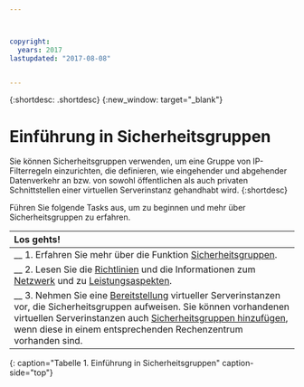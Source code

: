 ```yaml
---



copyright:
  years: 2017
lastupdated: "2017-08-08"


---
```


{:shortdesc: .shortdesc}
{:new_window: target="_blank"}

# Einführung in Sicherheitsgruppen

Sie können Sicherheitsgruppen verwenden, um eine Gruppe von IP-Filterregeln einzurichten, die definieren, wie eingehender und abgehender Datenverkehr an bzw. von sowohl öffentlichen als auch privaten Schnittstellen einer virtuellen Serverinstanz gehandhabt wird.
{:shortdesc}

Führen Sie folgende Tasks aus, um zu beginnen und mehr über Sicherheitsgruppen zu erfahren.

| Los gehts!       |
|:------------------|
| __ 1. Erfahren Sie mehr über die Funktion [Sicherheitsgruppen](sg_overview.html). |
| __ 2. Lesen Sie die [Richtlinien](sg_guidelines.html) und die Informationen zum [Netzwerk](sg_network_config.html) und zu [Leistungsaspekten](sg_perf_limits.html).|
| __ 3. Nehmen Sie eine [Bereitstellung](sg_provisioning.html) virtueller Serverinstanzen vor, die Sicherheitsgruppen aufweisen. Sie können vorhandenen virtuellen Serverinstanzen auch [Sicherheitsgruppen hinzufügen](sg_creating.html), wenn diese in einem entsprechenden Rechenzentrum vorhanden sind. |
{: caption="Tabelle 1. Einführung in Sicherheitsgruppen" caption-side="top"} 


